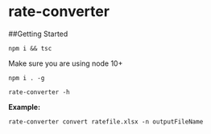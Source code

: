 # rate-converter

##Getting Started

`npm i && tsc`

Make sure you are using node 10+ 

`npm i . -g`

`rate-converter -h`


**Example:**

`rate-converter convert ratefile.xlsx -n outputFileName`

